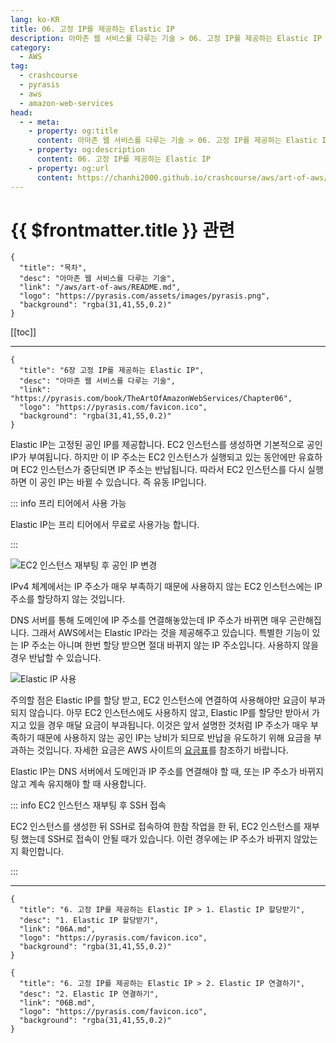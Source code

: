 ```yaml
---
lang: ko-KR
title: 06. 고정 IP를 제공하는 Elastic IP
description: 아마존 웹 서비스를 다루는 기술 > 06. 고정 IP를 제공하는 Elastic IP
category:
  - AWS
tag: 
  - crashcourse
  - pyrasis
  - aws 
  - amazon-web-services
head:
  - - meta:
    - property: og:title
      content: 아마존 웹 서비스를 다루는 기술 > 06. 고정 IP를 제공하는 Elastic IP
    - property: og:description
      content: 06. 고정 IP를 제공하는 Elastic IP
    - property: og:url
      content: https://chanhi2000.github.io/crashcourse/aws/art-of-aws/06.html
---
```


# {{ $frontmatter.title }} 관련

```component VPCard
{
  "title": "목차",
  "desc": "아마존 웹 서비스를 다루는 기술",
  "link": "/aws/art-of-aws/README.md",
  "logo": "https://pyrasis.com/assets/images/pyrasis.png",
  "background": "rgba(31,41,55,0.2)"
}
```

[[toc]]

---

```component VPCard
{
  "title": "6장 고정 IP를 제공하는 Elastic IP",
  "desc": "아마존 웹 서비스를 다루는 기술",
  "link": "https://pyrasis.com/book/TheArtOfAmazonWebServices/Chapter06",
  "logo": "https://pyrasis.com/favicon.ico",
  "background": "rgba(31,41,55,0.2)"
}
```

Elastic IP는 고정된 공인 IP를 제공합니다. EC2 인스턴스를 생성하면 기본적으로 공인 IP가 부여됩니다. 하지만 이 IP 주소는 EC2 인스턴스가 실행되고 있는 동안에만 유효하며 EC2 인스턴스가 중단되면 IP 주소는 반납됩니다. 따라서 EC2 인스턴스를 다시 실행하면 이 공인 IP는 바뀔 수 있습니다. 즉 유동 IP입니다.

::: info 프리 티어에서 사용 가능

Elastic IP는 프리 티어에서 무료로 사용가능 합니다.

:::

![EC2 인스턴스 재부팅 후 공인 IP 변경](https://pyrasis.com/assets/images/TheArtOfAmazonWebServicesChapter06/1.png)

IPv4 체계에서는 IP 주소가 매우 부족하기 때문에 사용하지 않는 EC2 인스턴스에는 IP 주소를 할당하지 않는 것입니다.

DNS 서버를 통해 도메인에 IP 주소를 연결해놓았는데 IP 주소가 바뀌면 매우 곤란해집니다. 그래서 AWS에서는 Elastic IP라는 것을 제공해주고 있습니다. 특별한 기능이 있는 IP 주소는 아니며 한번 할당 받으면 절대 바뀌지 않는 IP 주소입니다. 사용하지 않을 경우 반납할 수 있습니다.

![Elastic IP 사용](https://pyrasis.com/assets/images/TheArtOfAmazonWebServicesChapter06/2.png)

주의할 점은 Elastic IP를 할당 받고, EC2 인스턴스에 연결하여 사용해야만 요금이 부과되지 않습니다. 아무 EC2 인스턴스에도 사용하지 않고, Elastic IP를 할당만 받아서 가지고 있을 경우 매달 요금이 부과됩니다. 이것은 앞서 설명한 것처럼 IP 주소가 매우 부족하기 때문에 사용하지 않는 공인 IP는 낭비가 되므로 반납을 유도하기 위해 요금을 부과하는 것입니다. 자세한 요금은 AWS 사이트의 [<FontIcon icon="fa-brands fa-aws"/>요금표](http://aws.amazon.com/ko/ec2/pricing/)를 참조하기 바랍니다.

Elastic IP는 DNS 서버에서 도메인과 IP 주소를 연결해야 할 때, 또는 IP 주소가 바뀌지 않고 계속 유지해야 할 때 사용합니다.

::: info EC2 인스턴스 재부팅 후 SSH 접속

EC2 인스턴스를 생성한 뒤 SSH로 접속하여 한참 작업을 한 뒤, EC2 인스턴스를 재부팅 했는데 SSH로 접속이 안될 때가 있습니다. 이런 경우에는 IP 주소가 바뀌지 않았는지 확인합니다.

:::

---

```component VPCard
{
  "title": "6. 고정 IP를 제공하는 Elastic IP > 1. Elastic IP 할당받기",
  "desc": "1. Elastic IP 할당받기",
  "link": "06A.md",
  "logo": "https://pyrasis.com/favicon.ico",
  "background": "rgba(31,41,55,0.2)"
}
```

```component VPCard
{
  "title": "6. 고정 IP를 제공하는 Elastic IP > 2. Elastic IP 연결하기",
  "desc": "2. Elastic IP 연결하기",
  "link": "06B.md",
  "logo": "https://pyrasis.com/favicon.ico",
  "background": "rgba(31,41,55,0.2)"
}
```

<TagLinks />